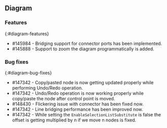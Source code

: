 ## Diagram

### Features
{:#diagram-features}

* \#145984 - Bridging support for connector ports has been implemented.
* \#145888 - Support to zoom the diagram programmatically is added.

### Bug fixes
{:#diagram-bug-fixes}

* \#147342 - Copy/pasted node is now getting updated properly while performing Undo/Redo operation.
* \#147342 - Undo/Redo operation is now working properly while copy/paste the node after control point is moved.
* \#148430 - Flickering issue with connector has been fixed now.
* \#147342 - Line bridging performance has been improved now.
* \#147342 - While setting the `EnableSelectionListSubstitute` is false the offset is getting multiplied by n if we move n nodes is fixed.
